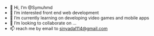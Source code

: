 - 👋 Hi, I’m @Symuhmd
- 👀 I’m interested front end web development
- 🌱 I’m currently learning on developing video games and mobile apps
- 💞️ I’m looking to collaborate on ...
- 📫 reach me by email to 
sinyadal114@gmail.com

<!---
Symuhmd/Symuhmd is a ✨ special ✨ repository because its `README.md` (this file) appears on your GitHub profile.
You can click the Preview link to take a look at your changes.
--->
